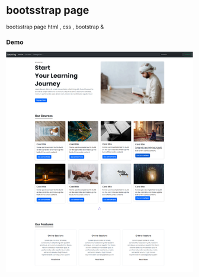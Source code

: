 
# bootsstrap page 
bootsstrap page html , css , bootstrap &amp; 




### Demo
![project demo](screencapture.png)
